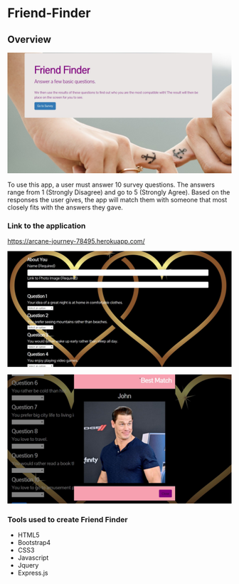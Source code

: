 # Friend-Finder

## Overview

![Friend](app/public/images/friend1.jpg)

<p>To use this app, a user must answer 10 survey questions. The answers range from 1 (Strongly Disagree) and go to 5 (Strongly Agree). Based on the responses the user gives, the app will match them with someone that most closely fits with the answers they gave.</p>

### Link to the application

https://arcane-journey-78495.herokuapp.com/

![Friend](app/public/images/friend2.jpg)

![Friend](app/public/images/friend4.jpg)

### Tools used to create Friend Finder

* HTML5
* Bootstrap4
* CSS3
* Javascript
* Jquery
* Express.js
